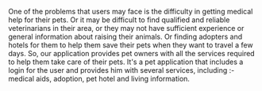 One of the problems that users may face is the difficulty in getting medical help for their pets. Or it may be difficult to find qualified and reliable veterinarians in their area, or they may not have sufficient experience or general information about raising their animals. Or finding adopters and hotels for them to help them save their pets when they want to travel a few days.
 So, our application provides pet owners with all the services required to help them take care of their pets.
It's a pet application that includes a login for the user and provides him with several services, including :-
medical aids, adoption, pet hotel and living information.

